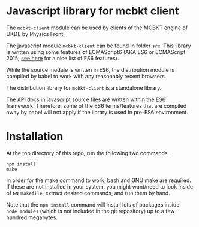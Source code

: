 # Javascript library for mcbkt client

The `mcbkt-client` module can be used by clients of the MCBKT engine of UKDE
by Physics Front.

The javascript module `mcbkt-client` can be found in folder `src`.  This
library is written using some features of ECMAScript6 (AKA ES6 or ECMAScript
2015; [see here](http://es6-features.org) for a nice list of ES6 features).

While the source module is written in ES6, the distribution module is
compiled by babel to work with any reasonably recent browsers.

The distribution library for `mcbkt-client` is a standalone library.

The API docs in javascript source files are written within the ES6 framework.
Therefore, some of the ES6 terms/features that are compiled away by babel
will not apply if the library is used in pre-ES6 environment.

# Installation

At the top directory of this repo, run the following two commands.

```
npm install
make
```

In order for the make command to work, bash and GNU make are required.  If
these are not installed in your system, you might want/need to look inside of
`GNUmakefile`, extract desired commands, and run them by hand.

Note that the `npm install` command will install lots of packages inside
`node_modules` (which is not included in the git repository) up to a few
hundred megabytes.
